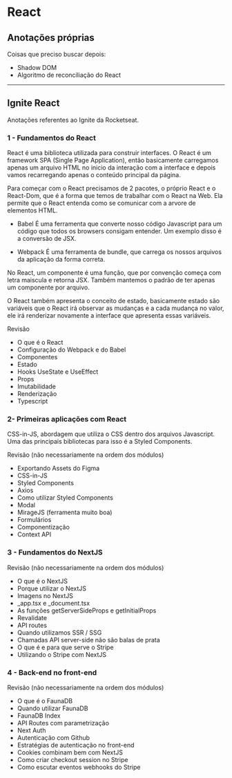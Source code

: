 # React

## Anotações próprias

Coisas que preciso buscar depois:

- Shadow DOM
- Algoritmo de reconciliação do React

---

## Ignite React

Anotações referentes ao Ignite da Rocketseat.

### 1 - Fundamentos do React

React é uma biblioteca utilizada para construir interfaces. O React é um framework SPA (Single Page Application), então basicamente carregamos apenas um arquivo HTML no inicio da interação com a interface e depois vamos recarregando apenas o conteúdo principal da página. 

Para começar com o React precisamos de 2 pacotes, o próprio React e o React-Dom, que é a forma que temos de trabalhar com o React na Web. Ela permite que o React entenda como se comunicar com a arvore de elementos HTML.

- Babel
É uma ferramenta que converte nosso código Javascript para um código que todos os browsers consigam entender. Um exemplo disso é a conversão de JSX. 

- Webpack 
É uma ferramenta de bundle, que carrega os nossos arquivos da aplicação da forma correta.

No React, um componente é uma função, que por convenção começa com letra maiscula e retorna JSX. Também mantemos o padrão de ter apenas um componente por arquivo. 

O React também apresenta o conceito de estado, basicamente estado são variáveis que o React irá observar as mudanças e a cada mudança no valor, ele irá renderizar novamente a interface que apresenta essas variáveis.

Revisão
- O que é o React
- Configuração do Webpack	e do Babel
- Componentes
- Estado
- Hooks UseState e UseEffect
- Props
- Imutabilidade
- Renderização
- Typescript

### 2- Primeiras aplicações com React

CSS-in-JS, abordagem que utiliza o CSS dentro dos arquivos Javascript. Uma das principais bibliotecas para isso é a Styled Components.

Revisão (não necessariamente na ordem dos módulos)
- Exportando Assets do Figma
- CSS-in-JS
- Styled Components
- Axios
- Como utilizar Styled Components
- Modal 
- MirageJS (ferramenta muito boa)
- Formulários
- Componentização
- Context API

### 3 - Fundamentos do NextJS

Revisão (não necessariamente na ordem dos módulos)
- O que é o NextJS
- Porque utilizar o NextJS
- Imagens no NextJS
- _app.tsx e _document.tsx
- As funções getServerSideProps e getInitialProps
- Revalidate
- API routes
- Quando utilizamos SSR / SSG
- Chamadas API server-side não são balas de prata
- O que é e para que serve o Stripe
- Utilizando o Stripe com NextJS

### 4 - Back-end no front-end

Revisão (não necessariamente na ordem dos módulos)
- O que é o FaunaDB
- Quando utilizar FaunaDB
- FaunaDB Index
- API Routes com parametrização
- Next Auth
- Autenticação com Github
- Estratégias de autenticação no front-end
- Cookies combinam bem com NextJS
- Como criar checkout session no Stripe
- Como escutar eventos webhooks do Stripe








